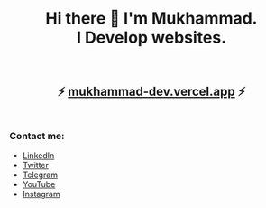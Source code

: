 <h1 align="center">
Hi there 👋 I'm Mukhammad.<br>I Develop websites.
  <br><br>
</h1>

<h2 align="center">
  ⚡ <a href="https://mukhammad-dev.vercel.app" target="_blank">mukhammad-dev.vercel.app</a> ⚡
  <br><br>
</h2>

### Contact me:

- [LinkedIn](https://linkedin.com/in/mukhammaddev/)
- [Twitter](https://twitter.com/mukhammaddev)
- [Telegram](https://t.me/shonazarovdev)
- [YouTube](https://youtube.com/@mukhammaddev)
- [Instagram](https://instagram.com/mukhammaddev)

